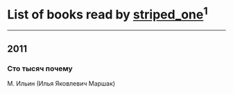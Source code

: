 # List of books read by [striped_one](http://vk.com/id249815548)<sup>1</sup>
---

## 2011

### Сто тысяч почему
М. Ильин (Илья Яковлевич Маршак)



